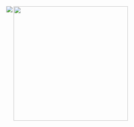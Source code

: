 <div><img  align="left" src="https://github-readme-stats.vercel.app/api?username=numb74&locale=en&line_height=33&show_icons=true&hide=&theme=&rank_icon=default"/>

<img height="300px" align="left" src="https://github-readme-stats.vercel.app/api/top-langs/?username=numb74&locale=en&line_height=33&theme=&langs_count=5"/>

</div>

